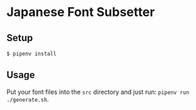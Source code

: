 # Japanese Font Subsetter

## Setup

```shell
$ pipenv install
```

## Usage

Put your font files into the `src` directory and just run: `pipenv run ./generate.sh`.
